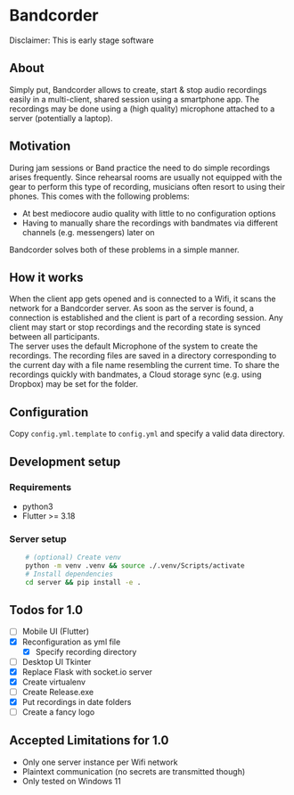 # Bandcorder

Disclaimer: This is early stage software

## About

Simply put, Bandcorder allows to create, start & stop audio recordings easily in a multi-client, shared session using a smartphone app.
The recordings may be done using a (high quality) microphone attached to a server (potentially a laptop).

## Motivation

During jam sessions or Band practice the need to do simple recordings arises frequently. Since rehearsal rooms
are usually not equipped with the gear to perform this type of recording, musicians often resort to
using their phones. This comes with the following problems:

- At best mediocore audio quality with little to no configuration options
- Having to manually share the recordings with bandmates via different channels (e.g. messengers) later on

Bandcorder solves both of these problems in a simple manner.

## How it works

When the client app gets opened and is connected to a Wifi, it scans the network for a Bandcorder server.
As soon as the server is found, a connection is established and the client is part of a recording session.
Any client may start or stop recordings and the recording state is synced between all participants.  
The server uses the default Microphone of the system to create the recordings. The recording files are
saved in a directory corresponding to the current day with a file name resembling the current time.
To share the recordings quickly with bandmates, a Cloud storage sync (e.g. using Dropbox) may be set
for the folder.

## Configuration

Copy `config.yml.template` to `config.yml` and specify a valid data directory.

## Development setup

### Requirements

- python3
- Flutter >= 3.18

### Server setup
```bash
    # (optional) Create venv
    python -m venv .venv && source ./.venv/Scripts/activate
    # Install dependencies
    cd server && pip install -e .
```

## Todos for 1.0

- [ ] Mobile UI (Flutter)
- [x] Reconfiguration as yml file
  - [x] Specify recording directory
- [ ] Desktop UI Tkinter
- [x] Replace Flask with socket.io server
- [x] Create virtualenv
- [ ] Create Release.exe
- [x] Put recordings in date folders
- [ ] Create a fancy logo

## Accepted Limitations for 1.0

- Only one server instance per Wifi network
- Plaintext communication (no secrets are transmitted though)
- Only tested on Windows 11
